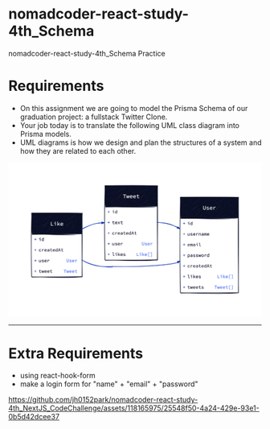 # nomadcoder-react-study-4th_Schema

nomadcoder-react-study-4th_Schema Practice

# Requirements

-   On this assignment we are going to model the Prisma Schema of our graduation project: a fullstack Twitter Clone.
-   Your job today is to translate the following UML class diagram into Prisma models.
-   UML diagrams is how we design and plan the structures of a system and how they are related to each other.

![alt text](image.png)

---

# Extra Requirements

-   using react-hook-form
-   make a login form for "name" + "email" + "password"

https://github.com/jh0152park/nomadcoder-react-study-4th_NextJS_CodeChallenge/assets/118165975/25548f50-4a24-429e-93e1-0b5d42dcee37

